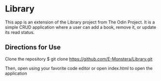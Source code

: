 # Library

This app is an extension of the Library project from The Odin Project. It is a simple CRUD application where a user can add a book, remove it, or update its read status. 

## Directions for Use
Clone the repository $ git clone https://github.com/E-Monstera/Library.git

Then, open using your favorite code editor or open index.html to open the application